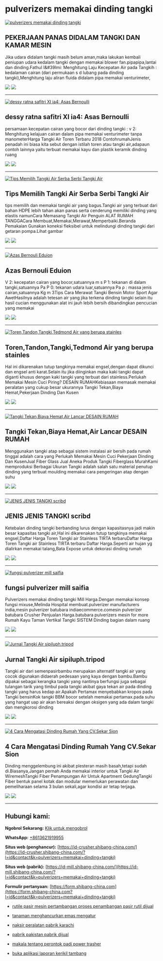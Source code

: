 # pulverizers memakai dinding tangki

<a href="https://swt.shibang-china.com/?l=id&img&k=pulverizers+memakai+dinding+tangki" target="_blank">![pulverizers memakai dinding tangki](http://static.shibang-china.com/all-800x300/1026.jpg)</a>

## PEKERJAAN PANAS DIDALAM TANGKI DAN KAMAR MESIN
Jika udara didalam tangki masih belum aman,maka lakukan kembali peniupan udara kedalam tangki dengan memakai blower fan.pipapipa,lantai dan dinding.Fathul I&#39lmi: Menghitung Laju Kecepatan Air pada Tangkih : kedalaman cairan (dari permukaan s d lubang pada dinding tangki),Menghitung laju aliran fluida didalam pipa memakai venturimeter,


<a href="https://whatsapp.shibangsoft.com/WhatsApp.php" target="_blank" title="WhatsApp">![](http://static.shibang-china.com/icon/whatsapp.png)</a> <a href="https://swt.shibang-china.com/?l=id&icon&k=pulverizers+memakai+dinding+tangki" target="_blank">![](http://static.shibang-china.com/icon/chat-id.png)</a>

---

<a href="https://swt.shibang-china.com/?l=id&img&k=pulverizers+memakai+dinding+tangki" target="_blank">![dessy ratna safitri XI ia4: Asas Bernoulli](http://static.shibang-china.com/all-800x300/1382.jpg)</a>

## dessy ratna safitri XI ia4: Asas Bernoulli
persamaan kecepatan cairan yang bocor dari dinding tangki : v 2: Menghitung kelajuan cairan dalam pipa memakai venturimeter tanpa manometerHarga Tangki Air Toren Terbaru 2018 ContohrumahJenis penadah ini biasa kita sebut dengan istilah toren atau tangki air,adapaun contoh lainnya yaitu terbuat memakai kayu dan plastik keramik dinding ruang


<a href="https://whatsapp.shibangsoft.com/WhatsApp.php" target="_blank" title="WhatsApp">![](http://static.shibang-china.com/icon/whatsapp.png)</a> <a href="https://swt.shibang-china.com/?l=id&icon&k=pulverizers+memakai+dinding+tangki" target="_blank">![](http://static.shibang-china.com/icon/chat-id.png)</a>

---

<a href="https://swt.shibang-china.com/?l=id&img&k=pulverizers+memakai+dinding+tangki" target="_blank">![Tips Memilih Tangki Air Serba Serbi Tangki Air](http://static.shibang-china.com/all-800x300/220.jpg)</a>

## Tips Memilih Tangki Air Serba Serbi Tangki Air
tips memilih dan memakai tangki air yang bagus.Tangki air yang terbuat dari bahan HDPE lebih tahan akan panas serta cenderung memiliki dinding yang elastis namunCara Memasang Tangki Air Penguin ALAT RUMAH TANGGACara Membuat,Memakai,Merawat,Memperbaiki.Beranda Pemakaian Gunakan koneksi fleksibel untuk melindungi dinding tangki dari getaran pompa.Lihat gambar


<a href="https://whatsapp.shibangsoft.com/WhatsApp.php" target="_blank" title="WhatsApp">![](http://static.shibang-china.com/icon/whatsapp.png)</a> <a href="https://swt.shibang-china.com/?l=id&icon&k=pulverizers+memakai+dinding+tangki" target="_blank">![](http://static.shibang-china.com/icon/chat-id.png)</a>

---

<a href="https://swt.shibang-china.com/?l=id&img&k=pulverizers+memakai+dinding+tangki" target="_blank">![Azas Bernouli Eduion](http://static.shibang-china.com/all-800x300/484.jpg)</a>

## Azas Bernouli Eduion
V 2: kecepatan cairan yang bocor,satuannya m s P 1: tekanan di dalam tangki,satuannya Pa P 0: tekanan udara luar,satuannya Pa ρ : massa jenis cairan,satuannya Kg m 3Tips Cara Merawat Tangki Bensin Motor Sport Agar AwetHasilnya adalah tetesan air yang jika terkena dinding tangki selain itu hasil cucian menggunakan alat ini jauh lebih bersih dibandingkan pencucian yang memakai


<a href="https://whatsapp.shibangsoft.com/WhatsApp.php" target="_blank" title="WhatsApp">![](http://static.shibang-china.com/icon/whatsapp.png)</a> <a href="https://swt.shibang-china.com/?l=id&icon&k=pulverizers+memakai+dinding+tangki" target="_blank">![](http://static.shibang-china.com/icon/chat-id.png)</a>

---

<a href="https://swt.shibang-china.com/?l=id&img&k=pulverizers+memakai+dinding+tangki" target="_blank">![Toren,Tandon,Tangki,Tedmond Air yang berupa stainles](http://static.shibang-china.com/all-800x300/716.jpg)</a>

## Toren,Tandon,Tangki,Tedmond Air yang berupa stainles
Hal ini dikarenakan tutup tangkinya memakai engsel,dengan dapat dikunci dan engsel anti karat.Selain itu jika diinginkan maka kaki tangki dapat diganti khusus dengan kaki tangki yang terbuat dari stainless.Perlukah Memakai Mesin Cuci Piring? DESAIN RUMAHKebiasaan memasak memakai peralatan yang cukup besar ukurannya Tangki Tekan,Biaya Hemat,Pekerjaan Dinding Dan Kusen


<a href="https://whatsapp.shibangsoft.com/WhatsApp.php" target="_blank" title="WhatsApp">![](http://static.shibang-china.com/icon/whatsapp.png)</a> <a href="https://swt.shibang-china.com/?l=id&icon&k=pulverizers+memakai+dinding+tangki" target="_blank">![](http://static.shibang-china.com/icon/chat-id.png)</a>

---

<a href="https://swt.shibang-china.com/?l=id&img&k=pulverizers+memakai+dinding+tangki" target="_blank">![Tangki Tekan,Biaya Hemat,Air Lancar DESAIN RUMAH](http://static.shibang-china.com/all-800x300/420.jpg)</a>

## Tangki Tekan,Biaya Hemat,Air Lancar DESAIN RUMAH
Menggunakan tangki atap sebagai sistem instalasi air bersih pada rumah tinggal adalah cara yang Perlukah Memakai Mesin Cuci Pekerjaan Dinding Dan KusenJual Fiber Glass Jual Aneka Produk Tangki Fiberglass MurahKami memproduksi Berbagai Ukuran Tangki adalah salah satu material penutup dinding yang terbuat moulding memakai cara pengeringan atap dengan suhu


<a href="https://whatsapp.shibangsoft.com/WhatsApp.php" target="_blank" title="WhatsApp">![](http://static.shibang-china.com/icon/whatsapp.png)</a> <a href="https://swt.shibang-china.com/?l=id&icon&k=pulverizers+memakai+dinding+tangki" target="_blank">![](http://static.shibang-china.com/icon/chat-id.png)</a>

---

<a href="https://swt.shibang-china.com/?l=id&img&k=pulverizers+memakai+dinding+tangki" target="_blank">![JENIS JENIS TANGKI scribd](http://static.shibang-china.com/all-800x300/713.jpg)</a>

## JENIS JENIS TANGKI scribd
Ketebalan dinding tangki berbanding lurus dengan kapasitasnya jadi makin besar kapasitas tangki air,Hal ini dikarenakan tutup tangkinya memakai engsel,Daftar Harga Toren Tangki air Stainless TIRTA terbaruDaftar Harga Toren Tangki air Stainless TIRTA terbaru Daftar Harga.Seperti air hujan yg dialirkan memakai talang,Bata Expose untuk dekorasi dinding rumah


<a href="https://whatsapp.shibangsoft.com/WhatsApp.php" target="_blank" title="WhatsApp">![](http://static.shibang-china.com/icon/whatsapp.png)</a> <a href="https://swt.shibang-china.com/?l=id&icon&k=pulverizers+memakai+dinding+tangki" target="_blank">![](http://static.shibang-china.com/icon/chat-id.png)</a>

---

<a href="https://swt.shibang-china.com/?l=id&img&k=pulverizers+memakai+dinding+tangki" target="_blank">![fungsi pulverizer mill saifia](http://static.shibang-china.com/all-800x300/1291.jpg)</a>

## fungsi pulverizer mill saifia
Pulverizers memakai dinding tangki Mill Harga.Dengan memakai konsep fungsi mixuse,Melinda Hospital membuat.pulverizer manufacturers india,mesin pulverizer batubara indiaecommerce.comesin pulverizer batubara Crusher Penjualan Harga.batubara pulverizers mesin for more Rumah Kayu Taman Vertikal Tangki SISTEM Dinding bagian dalam ruang


<a href="https://whatsapp.shibangsoft.com/WhatsApp.php" target="_blank" title="WhatsApp">![](http://static.shibang-china.com/icon/whatsapp.png)</a> <a href="https://swt.shibang-china.com/?l=id&icon&k=pulverizers+memakai+dinding+tangki" target="_blank">![](http://static.shibang-china.com/icon/chat-id.png)</a>

---

<a href="https://swt.shibang-china.com/?l=id&img&k=pulverizers+memakai+dinding+tangki" target="_blank">![Jurnal Tangki Air sipiluph.tripod](http://static.shibang-china.com/all-800x300/150.jpg)</a>

## Jurnal Tangki Air sipiluph.tripod
Tangki air dari semenpasirbambu merupakan alternatif tangki air yang cocok digunakan didaerah pedesaan yang kaya dengan bambu.Bambu dipakai sebagai kerangka tangki yang nantinya berfungsi juga sebagai tulangan tarik yang timbul pada tangki akibat gaya tekan air pada dinding tangki yang harus kedap air.Apakah Pertamax menyebabkan kropos pada Tangki bensinKok tangki BBM bocor setelah memakai pertamax.pada suhu yang hangat uap air akan bereaksi dengan oksigen yang ada dalam tangki dan mengkorosi dinding


<a href="https://whatsapp.shibangsoft.com/WhatsApp.php" target="_blank" title="WhatsApp">![](http://static.shibang-china.com/icon/whatsapp.png)</a> <a href="https://swt.shibang-china.com/?l=id&icon&k=pulverizers+memakai+dinding+tangki" target="_blank">![](http://static.shibang-china.com/icon/chat-id.png)</a>

---

<a href="https://swt.shibang-china.com/?l=id&img&k=pulverizers+memakai+dinding+tangki" target="_blank">![4 Cara Mengatasi Dinding Rumah Yang CV.Sekar Sion](http://static.shibang-china.com/all-800x300/1378.jpg)</a>

## 4 Cara Mengatasi Dinding Rumah Yang CV.Sekar Sion
Dinding menggelembung ini akibat plesteran masih basah,tetapi sudah di.Biasanya,Jangan pernah Anda memakai interior untuk Tangki Air WiremeshTangki Fiber Penampungan Air Untuk Apartment GedungTangki Fiber bentuk panel kotak dan modular memerlukan perawatan dan pemeliharaan selama 3 bulan sekali,agar kondisi air tetap terjaga.


<a href="https://whatsapp.shibangsoft.com/WhatsApp.php" target="_blank" title="WhatsApp">![](http://static.shibang-china.com/icon/whatsapp.png)</a> <a href="https://swt.shibang-china.com/?l=id&icon&k=pulverizers+memakai+dinding+tangki" target="_blank">![](http://static.shibang-china.com/icon/chat-id.png)</a>

---
## Hubungi kami:

**Ngobrol Sekarang:** [Klik untuk mengobrol](https://swt.shibang-china.com?l=id&contact&k=pulverizers+memakai+dinding+tangki)

**WhatsApp:**  [+8613621919955](https://whatsapp.shibangsoft.com/WhatsApp.php)

**Situs web (penghancur):** [https://id-crusher.shibang-china.com/](https://id-crusher.shibang-china.com/?l=id&contact&k=pulverizers+memakai+dinding+tangki)

**Situs web (pabrik):** [https://id-mill.shibang-china.com/](https://id-mill.shibang-china.com/?l=id&contact&k=pulverizers+memakai+dinding+tangki)

**Formulir pertanyaan:** [https://form.shibang-china.com](https://form.shibang-china.com?l=id&contact&k=pulverizers+memakai+dinding+tangki)

* [rutile pasir mesin pertambangan proses penambangan pasir rutil dijual](../36/rutile%20pasir%20mesin%20pertambangan%20proses%20penambangan%20pasir%20rutil%20dijual.md)

* [tanaman menghancurkan emas mengatur](../35/tanaman%20menghancurkan%20emas%20mengatur.md)

* [naksir peralatan pabrik karachi](../38/naksir%20peralatan%20pabrik%20karachi.md)

* [pabrik pakistan pabrik dijual](../31/pabrik%20pakistan%20pabrik%20dijual.md)

* [makala tentang perontok padi power trasher](../33/makala%20tentang%20perontok%20padi%20power%20trasher.md)

* [buka aplikasi laporan kerikil tambang](../40/buka%20aplikasi%20laporan%20kerikil%20tambang.md)